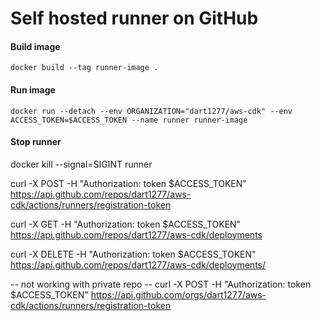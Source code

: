# Self hosted runner on GitHub

#### Build image
`docker build --tag runner-image .`

#### Run image
`docker run
  --detach
  --env ORGANIZATION="dart1277/aws-cdk"
  --env ACCESS_TOKEN=$ACCESS_TOKEN
  --name runner
  runner-image`

#### Stop runner
docker kill --signal=SIGINT runner

curl -X POST -H "Authorization: token $ACCESS_TOKEN" https://api.github.com/repos/dart1277/aws-cdk/actions/runners/registration-token

curl -X GET -H "Authorization: token $ACCESS_TOKEN" https://api.github.com/repos/dart1277/aws-cdk/deployments

curl -X DELETE -H "Authorization: token $ACCESS_TOKEN" https://api.github.com/repos/dart1277/aws-cdk/deployments/

-- not working with private repo -- curl -X POST -H "Authorization: token $ACCESS_TOKEN" https://api.github.com/orgs/dart1277/aws-cdk/actions/runners/registration-token
